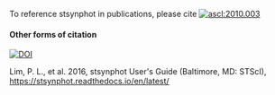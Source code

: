 To reference stsynphot in publications, please cite [![ascl:2010.003](https://img.shields.io/badge/ascl-2010.003-blue.svg?colorB=262255)](https://ascl.net/2010.003)

#### Other forms of citation

[![DOI](https://zenodo.org/badge/DOI/10.5281/zenodo.3247832.svg)](https://doi.org/10.5281/zenodo.3247832)

Lim, P. L., et al. 2016, stsynphot User's Guide (Baltimore, MD: STScI),
https://stsynphot.readthedocs.io/en/latest/
